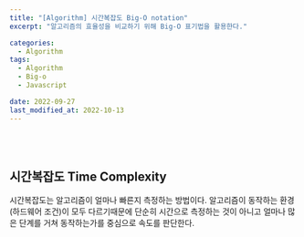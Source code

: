 ```yaml
---
title: "[Algorithm] 시간복잡도 Big-O notation"
excerpt: "알고리즘의 효율성을 비교하기 위해 Big-O 표기법을 활용한다."

categories:
  - Algorithm
tags:
  - Algorithm
  - Big-o
  - Javascript

date: 2022-09-27
last_modified_at: 2022-10-13
---
```


<br>
<br>

## 시간복잡도 Time Complexity

시간복잡도는 알고리즘이 얼마나 빠른지 측정하는 방법이다.
알고리즘이 동작하는 환경(하드웨어 조건)이 모두 다르기때문에 단순히 시간으로 측정하는 것이 아니고
얼마나 많은 단계를 거쳐 동작하는가를 중심으로 속도를 판단한다.
